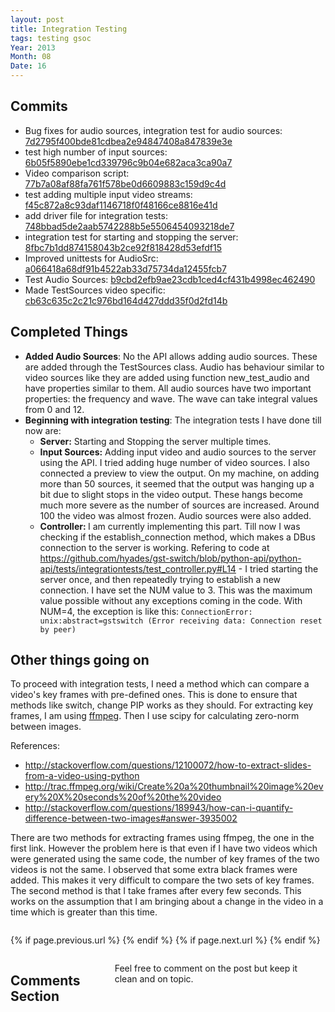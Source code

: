 ```yaml
---
layout: post
title: Integration Testing
tags: testing gsoc
Year: 2013
Month: 08
Date: 16
---
```

<h2>Commits</h2>
<p>
	<ul>
		<li>Bug fixes for audio sources, integration test for audio sources: <a href="https://github.com/hyades/gst-switch/commit/7d2795f400bde81cdbea2e94847408a847839e3e">7d2795f400bde81cdbea2e94847408a847839e3e</a></li>
		<li>test high number of input sources: <a href="https://github.com/hyades/gst-switch/commit/6b05f5890ebe1cd339796c9b04e682aca3ca90a7">6b05f5890ebe1cd339796c9b04e682aca3ca90a7</a></li>
		<li>Video comparison script: <a href="https://github.com/hyades/gst-switch/commit/77b7a08af88fa761f578be0d6609883c159d9c4d">77b7a08af88fa761f578be0d6609883c159d9c4d</a></li>
		<li>test adding multiple input video streams: <a href="https://github.com/hyades/gst-switch/commit/f45c872a8c93daf1146718f0f48166ce8816e41d">f45c872a8c93daf1146718f0f48166ce8816e41d</a></li>
		<li>add driver file for integration tests: <a href="https://github.com/hyades/gst-switch/commit/748bbad5de2aab5742288b5e5506454093218de7">748bbad5de2aab5742288b5e5506454093218de7</a></li>
		<li>integration test for starting and stopping the server: <a href="https://github.com/hyades/gst-switch/commit/8fbc7b1dd874158043b2ce92f818428d53efdf15">8fbc7b1dd874158043b2ce92f818428d53efdf15</a></li>
		<li>Improved unittests for AudioSrc: <a href="https://github.com/hyades/gst-switch/commit/a066418a68df91b4522ab33d75734da12455fcb7">a066418a68df91b4522ab33d75734da12455fcb7</a></li>
		<li>Test Audio Sources: <a href="https://github.com/hyades/gst-switch/commit/b9cbd2efb9ae23cdb1ced4cf431b4998ec462490">b9cbd2efb9ae23cdb1ced4cf431b4998ec462490</a></li>
		<li>Made TestSources video specific: <a href="https://github.com/hyades/gst-switch/commit/cb63c635c2c21c976bd164d427ddd35f0d2fd14b">cb63c635c2c21c976bd164d427ddd35f0d2fd14b</a></li>
	</ul>

</p>

<h2>Completed Things</h2>
<p>
	<ul>
		<li><b>Added Audio Sources</b>: No the API allows adding audio sources. These are added through the TestSources class. Audio has behaviour similar to video sources like they are added using function new_test_audio and have properties similar to them. All audio sources have two important properties: the frequency and wave. The wave can take integral values from 0 and 12.</li>
		<li>
			<b>Beginning with integration testing</b>: The integration tests I have done till now are:
			<ul>
				<li><b>Server:</b> Starting and Stopping the server multiple times.</li>
				<li>
					<b>Input Sources:</b> Adding input video and audio sources to the server using the API. I tried adding huge number of video sources. I also connected a preview to view the output. On my machine, on adding more than 50 sources, it seemed that the output was hanging up a bit due to slight stops in the video output. These hangs become much more severe as the number of sources are increased. Around 100 the video was almost frozen. Audio sources were also added.
				</li>
				<li><b>Controller: </b> I am currently implementing this part. Till now I was checking if the establish_connection method, which makes a DBus connection to the server is working. Refering to code at <a href="https://github.com/hyades/gst-switch/blob/python-api/python-api/tests/integrationtests/test_controller.py#L14">https://github.com/hyades/gst-switch/blob/python-api/python-api/tests/integrationtests/test_controller.py#L14</a> - I tried starting the server once, and then repeatedly trying to establish a new connection. I have set the NUM value to 3. This was the maximum value possible without any exceptions coming in the code. With NUM=4, the exception is like this: <code>ConnectionError: unix:abstract=gstswitch (Error receiving data: Connection reset by peer)</code> </li>
			</ul>
		</li>
	</ul>
</p>
<h2>Other things going on</h2>
<p>To proceed with integration tests, I need a method which can compare a video's key frames with pre-defined ones. This is done to ensure that methods like switch, change PIP works as they should. For extracting key frames, I am using <a href="http://www.ffmpeg.org/">ffmpeg</a>. Then I use scipy for calculating zero-norm between images.</p>
<p>
	References:
</p>
<p>
	<ul>
		<li><a href="http://stackoverflow.com/questions/12100072/how-to-extract-slides-from-a-video-using-python">http://stackoverflow.com/questions/12100072/how-to-extract-slides-from-a-video-using-python</a></li>
		<li><a href="http://trac.ffmpeg.org/wiki/Create%20a%20thumbnail%20image%20every%20X%20seconds%20of%20the%20video">http://trac.ffmpeg.org/wiki/Create%20a%20thumbnail%20image%20every%20X%20seconds%20of%20the%20video</a></li>
		<li><a href="http://stackoverflow.com/questions/189943/how-can-i-quantify-difference-between-two-images#answer-3935002">http://stackoverflow.com/questions/189943/how-can-i-quantify-difference-between-two-images#answer-3935002</a></li>
	</ul>
</p>
<p>There are two methods for extracting frames using ffmpeg, the one in the first link. However the problem here is that even if I have two videos which were generated using the same code, the number of key frames of the two videos is not the same. I observed that some extra black frames were added. This makes it very difficult to compare the two sets of key frames. The second method is that I take frames after every few seconds. This works on the assumption that I am bringing about a change in the video in a time which is greater than this time. </p>

<div class="row">	
	<div class="span9 column">
			<p class="pull-right">{% if page.previous.url %} <a href="{{page.previous.url}}" title="Previous Post: {{page.previous.title}}"><i class="icon-chevron-left"></i></a> 	{% endif %}   {% if page.next.url %} 	<a href="{{page.next.url}}" title="Next Post: {{page.next.title}}"><i class="icon-chevron-right"></i></a> 	{% endif %} </p>  
	</div>

</div>

<div class="row">	
    <div class="span9 columns">    
		<h2>Comments Section</h2>
	    <p>Feel free to comment on the post but keep it clean and on topic.</p>	
		<div id="disqus_thread"></div>
		<script type="text/javascript">
			/* * * CONFIGURATION VARIABLES: EDIT BEFORE PASTING INTO YOUR WEBPAGE * * */
			var disqus_shortname = 'aayushahuja'; // required: replace example with your forum shortname
			
			
			/* * * DON'T EDIT BELOW THIS LINE * * */
			(function() {
				var dsq = document.createElement('script'); dsq.type = 'text/javascript'; dsq.async = true;
				dsq.src = 'http://' + disqus_shortname + '.disqus.com/embed.js';
				(document.getElementsByTagName('head')[0] || document.getElementsByTagName('body')[0]).appendChild(dsq);
			})();
		</script>
		<noscript>Please enable JavaScript to view the <a href="http://disqus.com/?ref_noscript">comments powered by Disqus.</a></noscript>
		<a href="http://disqus.com" class="dsq-brlink">blog comments powered by <span class="logo-disqus">Disqus</span></a>
	</div>
</div>

<!-- Twitter -->
<script>!function(d,s,id){var js,fjs=d.getElementsByTagName(s)[0];if(!d.getElementById(id)){js=d.createElement(s);js.id=id;js.src="//platform.twitter.com/widgets.js";fjs.parentNode.insertBefore(js,fjs);}}(document,"script","twitter-wjs");</script>

<!-- Google + -->
<script type="text/javascript">
  (function() {
    var po = document.createElement('script'); po.type = 'text/javascript'; po.async = true;
    po.src = 'https://apis.google.com/js/plusone.js';
    var s = document.getElementsByTagName('script')[0]; s.parentNode.insertBefore(po, s);
  })();
</script>
<!-- Written by hyades -->

